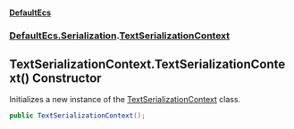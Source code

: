 #### [DefaultEcs](DefaultEcs.md 'DefaultEcs')
### [DefaultEcs.Serialization](DefaultEcs.md#DefaultEcs_Serialization 'DefaultEcs.Serialization').[TextSerializationContext](TextSerializationContext.md 'DefaultEcs.Serialization.TextSerializationContext')
## TextSerializationContext.TextSerializationContext() Constructor
Initializes a new instance of the [TextSerializationContext](TextSerializationContext.md 'DefaultEcs.Serialization.TextSerializationContext') class.  
```csharp
public TextSerializationContext();
```

